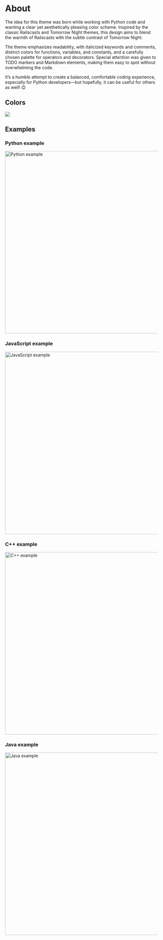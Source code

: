 # About

The idea for this theme was born while working with Python code and wanting a clear yet aesthetically pleasing color scheme. Inspired by the classic Railscasts and Tomorrow Night themes, this design aims to blend the warmth of Railscasts with the subtle contrast of Tomorrow Night.

The theme emphasizes readability, with italicized keywords and comments, distinct colors for functions, variables, and constants, and a carefully chosen palette for operators and decorators. Special attention was given to TODO markers and Markdown elements, making them easy to spot without overwhelming the code.

It’s a humble attempt to create a balanced, comfortable coding experience, especially for Python developers—but hopefully, it can be useful for others as well! 😊

## Colors

![](/img/theme_colors.png)

## Examples

### Python example

<img src="/img/python.png" alt="Python example" width="600"/>

### JavaScript example

<img src="/img/js.png" alt="JavaScript example" width="600"/>

### C++ example

<img src="/img/cpp.png" alt="C++ example" width="600"/>

### Java example

<img src="/img/java.png" alt="Java example" width="600"/>
